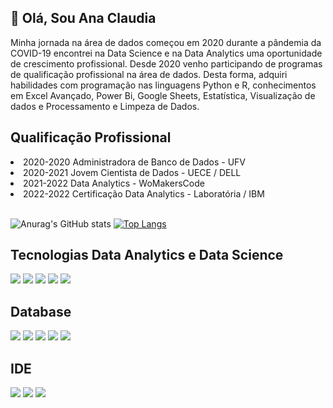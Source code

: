 

<!---
ClaudiaACGS/ClaudiaACGS is a ✨ special ✨ repository because its `README.md` (this file) appears on your GitHub profile.
You can click the Preview link to take a look at your changes.

< 👋 Hi, I’m @ClaudiaACGS
- 👀 I’m interested in ...
- 🌱 I’m currently learning ...
- 💞️ I’m looking to collaborate on ...
- 📫 How to reach me ...

Link dos Badges
https://dev.to/envoy_/150-badges-for-github-pnk
--->

<h2>👋 Olá, Sou Ana Claudia</h2>
<p>Minha jornada na área de dados começou em 2020 durante a pândemia da COVID-19 encontrei na Data Science e na Data Analytics uma oportunidade de crescimento profissional. Desde 2020 venho participando de programas de qualificação profissional na área de dados. Desta forma, adquiri habilidades com programação nas linguagens Python e R, conhecimentos em Excel Avançado, Power Bi, Google Sheets, Estatística, Visualização de dados e Processamento e Limpeza de Dados.</br>
<h2>Qualificação Profissional</h2>
<li> 2020-2020 Administradora de Banco de Dados - UFV </li>
<li> 2020-2021 Jovem Cientista de Dados - UECE / DELL
<li> 2021-2022 Data Analytics - WoMakersCode</li>
<li> 2022-2022 Certificação Data Analytics - Laboratória / IBM</br></br>

![Anurag's GitHub stats](https://github-readme-stats.vercel.app/api?username=ClaudiaACGS&theme=radical&show_icons=true)
[![Top Langs](https://github-readme-stats.vercel.app/api/top-langs/?username=CludiaACGS&hide=javascript,html)](https://github.com/ClaudiaACGS/github-readme-stats)

## Tecnologias Data Analytics e Data Science
<img src="https://img.shields.io/badge/Python-3776AB?style=for-the-badge&logo=python&logoColor=white"/> <img src="https://img.shields.io/badge/Microsoft_Excel-217346?style=for-the-badge&logo=microsoft-excel&logoColor=white"/> <img src="https://img.shields.io/badge/Google%20Analytics-E37400?style=for-the-badge&logo=google%20analytics&logoColor=white"/> <img src="https://img.shields.io/badge/TensorFlow-FF6F00?style=for-the-badge&logo=tensorflow&logoColor=white"/> <img src="https://img.shields.io/badge/R-276DC3?style=for-the-badge&logo=r&logoColor=white"/>


## Database
<img src="https://img.shields.io/badge/MySQL-005C84?style=for-the-badge&logo=mysql&logoColor=white"/> <img src="https://img.shields.io/badge/Microsoft_Access-A4373A?style=for-the-badge&logo=microsoft-access&logoColor=white"/> <img src="https://img.shields.io/badge/PostgreSQL-316192?style=for-the-badge&logo=postgresql&logoColor=white"/> <img src="https://img.shields.io/badge/SQLite-07405E?style=for-the-badge&logo=sqlite&logoColor=white"/>  <img src="https://img.shields.io/badge/Microsoft_SQL_Server-CC2927?style=for-the-badge&logo=microsoft-sql-server&logoColor=white"/>

## IDE
<img src="https://img.shields.io/badge/Spyder%20Ide-FF0000?style=for-the-badge&logo=spyder%20ide&logoColor=white"/> <img src="https://img.shields.io/badge/RStudio-75AADB?style=for-the-badge&logo=RStudio&logoColor=white"/> <img src="https://img.shields.io/badge/PyCharm-000000.svg?&style=for-the-badge&logo=PyCharm&logoColor=white"/>
